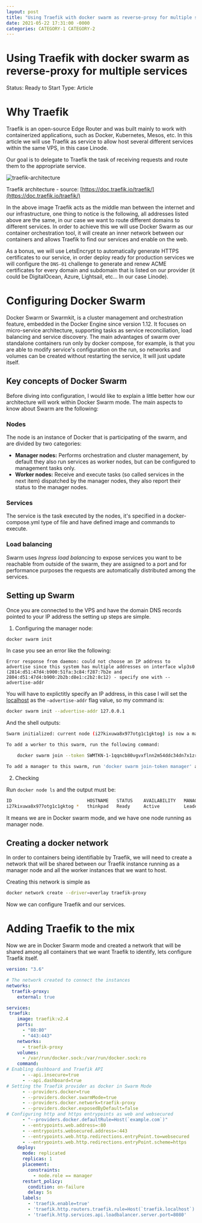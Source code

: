 ```yaml
---
layout: post
title: "Using Traefik with docker swarm as reverse-proxy for multiple services"
date: 2021-05-22 17:31:00 -0000
categories: CATEGORY-1 CATEGORY-2
---
```

# Using Traefik with docker swarm as reverse-proxy for multiple services

Status: Ready to Start
Type: Article

# Why Traefik

Traefik is an open-source Edge Router and was built mainly to work with containerized applications, such as Docker, Kubernetes, Mesos, etc. In this article we will use Traefik as service to allow host several different services within the same VPS, in this case Linode.

Our goal is to delegate to Traefik the task of receiving requests and route them to the appropriate service. 

![traefik-architecture](https://doc.traefik.io/traefik/assets/img/traefik-architecture.png)

Traefik architecture - source: [https://doc.traefik.io/traefik/](https://doc.traefik.io/traefik/)

In the above image Traefik acts as the middle man between the internet and our infrastructure, one thing to notice is the following, all addresses listed above are the same, in our case we want to route different domains to different services. In order to achieve this we will use Docker Swarm as our container orchestration tool, it will create an inner network between our containers and allows Traefik to find our services and enable on the web.

As a bonus, we will use LetsEncrypt to automatically generate HTTPS certificates to our service, in order deploy ready for production services we will configure the `DNS-01` challenge to generate and renew ACME certificates for every domain and subdomain that is listed on our provider (it could be DigitalOcean, Azure, Lightsail, etc... In our case Linode).

# Configuring Docker Swarm

Docker Swarm or Swarmkit, is a cluster management and orchestration feature, embedded in the Docker Engine since version 1.12. It focuses on micro-service architecture, supporting tasks as service reconciliation, load balancing and service discovery. The main advantages of swarm over standalone containers run only by docker compose, for example, is that you are able to modify service's configuration on the run, so networks and volumes can be created without restarting the service, It will just update itself. 

## Key concepts of Docker Swarm

Before diving into configuration, I would like to explain a little better how our architecture will work within Docker Swarm mode. The main aspects to know about Swarm are the following:

### Nodes

The node is an instance of Docker that is participating of the swarm, and are divided by two categories:

- **Manager nodes:** Performs orchestration and cluster management, by default they also run services as worker nodes, but can be configured to management tasks only.
- **Worker nodes:** Receive and execute tasks (so called services in the next item) dispatched by the manager nodes, they also report their status to the manager nodes.

### Services

The service is the task executed by the nodes, it's specified in a docker-compose.yml type of file and have defined image and commands to execute.

### Load balancing

Swarm uses *Ingress load balancing*  to expose services you want to be reachable from outside of the swarm, they are assigned to a port and for performance purposes the requests are automatically distributed among the services.

## Setting up Swarm

Once you are connected to the VPS and have the domain DNS records pointed to your IP address the setting up steps are simple.

1. Configuring the manager node:

```bash
docker swarm init
```

  In case you see an error like the following:

`Error response from daemon: could not choose an IP address to advertise since this system has multiple addresses on interface wlp3s0 (2814:d51:47d4:b900:51fa:3c84:f287:7b2e and 2804:d51:47d4:b900:2b2b:d8e1:c2b2:8c12) - specify one with --advertise-addr`

You will have to explictitly specify an IP address, in this case I will set the [localhost](http://localhost) as the `—advertise-addr` flag value, so my command is:

```bash
docker swarm init --advertise-addr 127.0.0.1
```

And the shell outputs:

```bash
Swarm initialized: current node (i27kixuwa8x977otg1c1gktog) is now a manager.

To add a worker to this swarm, run the following command:

	docker swarm join --token SWMTKN-1-1qqncb80vgvxflnn2m54ddc34dn7x1zru51loyitr6h5ewyr4x-amjrmq6le4kcfz2ysij28nc1v 127.0.0.1:2377

To add a manager to this swarm, run 'docker swarm join-token manager' and follow the instructions.
```

2. Checking

Run `docker node ls` and the output must be:

```bash
ID                            HOSTNAME   STATUS    AVAILABILITY   MANAGER STATUS   ENGINE VERSION
i27kixuwa8x977otg1c1gktog *   thinkpad   Ready     Active         Leader           20.10.6
```

It means we are in Docker swarm mode, and we have one node running as manager node.

## Creating a docker network

In order to containers being identifiable by Traefik, we will need to create a network that will be shared between our Traefik instance running as a manager node and all the worker instances that we want to host.

Creating this network is simple as 

```bash
docker network create --driver=overlay traefik-proxy
```

Now we can configure Traefik and our services.

# Adding Traefik to the mix

Now we are in Docker Swarm mode and created a network that will be shared among all containers that we want Traefik to identify, lets configure Traefik itself. 

```yaml
version: "3.6"

# The network created to connect the instances
networks:
  traefik-proxy:
    external: true

services:
 traefik:
    image: traefik:v2.4
    ports:
      - "80:80"
      - "443:443"
    networks:
      - traefik-proxy
    volumes:
      - /var/run/docker.sock:/var/run/docker.sock:ro
    command:
# Enabling dashboard and Traefik API
      - --api.insecure=true
      - --api.dashboard=true
# Setting the Traefik provider as docker in Swarm Mode
      - --providers.docker=true
      - --providers.docker.swarmMode=true
      - --providers.docker.network=traefik-proxy
      - --providers.docker.exposedByDefault=false
# Configuring http and https entrypoints as web and websecured
      - "--providers.docker.defaultRule=Host(`example.com`)"
      - --entrypoints.web.address=:80
      - --entrypoints.websecured.address=:443
      - --entrypoints.web.http.redirections.entryPoint.to=websecured
      - --entrypoints.web.http.redirections.entryPoint.scheme=https
    deploy:
      mode: replicated
      replicas: 1
      placement:
        constraints:
          - node.role == manager
      restart_policy:
        condition: on-failure
        delay: 5s
      labels:
        - 'traefik.enable=true'
        - 'traefik.http.routers.traefik.rule=Host(`traefik.localhost`)'
        - 'traefik.http.services.api.loadbalancer.server.port=8080'
```
